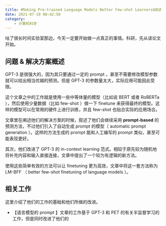 ```yaml
---
title: 《Making Pre-trained Language Models Better Few-shot Learners》阅读笔记
date: 2021-07-10 08:42:58
category:
    - 计算机科学
---
```


咕了很长时间实验室那边，今天一定要开始做一点真正的事情。科研，先从读论文开始。

<!-- more -->

## 问题 & 解决方案概述

GPT-3 是很强大的，因为其只要通过一定的 prompt ，甚至不需要修改模型参数就可以给出相当优越的预测。但是 GPT-3 的参数量太大，实际应用可能因此受限。

这个文章之中的工作就是使用一些中等体量的模型（比如说 BERT 或者 RoBERTa ），然后使用少量数据（比如 few-shot ）做一下 finetune 来获得最终的模型。这样的模型可以在常用的硬件上进行训练，并且 few-shot 也贴合实际的应用场合。

文章里在阐述他们的解决方案的时候，叙述了他们会继续采用 **prompt-based** 的预测方法，不过他们引入了自动生成 prompt 的模型（ automatic prompt generation ）。这样的方法生成的 prompt 能和人工编写的 prompt 类似，甚至可能表现更好。

其次，他们改进了 GPT-3 的 in-context learning 范式。相较于原先较为随机地将补充内容和输入直接连接，文章中提出了一个较为有逻辑的新方法。

使用这些简单有效的方法可以让 finetuning 更为高效，文章中将这一套方法称为 LM-BFF （ better few-shot finetuning of language models ）。

## 相关工作

这里介绍了他们的工作的基础和他们所做的改进。

- 【语言模型的 prompt 】文章的工作基于 GPT-3 和 PET 的有关半监督学习的工作，但是同时改进了他们的